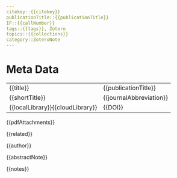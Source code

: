 ```yaml
---
citekey::{{citekey}}
publicationTitle::{{publicationTitle}}
IF::{{callNumber}}
tags::{{tags}}, Zotero
topics::{{collections}}
category::ZoteroNote
---
```

# Meta Data
|                                  |                         |
|:-------------------------------- |:----------------------- |
| {{title}}                        | {{publicationTitle}}    |
| {{shortTitle}}                   | {{journalAbbreviation}} |
| {{localLibrary}}{{cloudLibrary}} | {{DOI}}                 |


{{pdfAttachments}}

{{related}}

{{author}}

{{abstractNote}}

{{notes}}